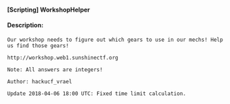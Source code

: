#### [Scripting] WorkshopHelper  

#### Description:   

```
Our workshop needs to figure out which gears to use in our mechs! Help us find those gears!

http://workshop.web1.sunshinectf.org

Note: All answers are integers!

Author: hackucf_vrael

Update 2018-04-06 18:00 UTC: Fixed time limit calculation.
```

